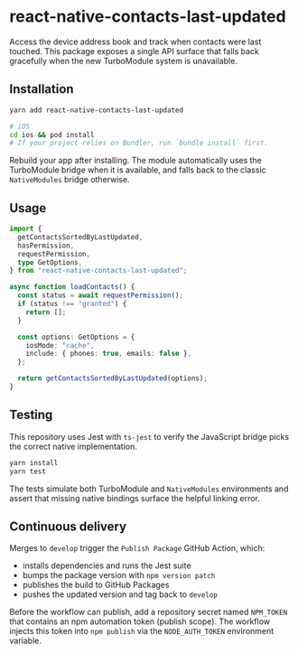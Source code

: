 # react-native-contacts-last-updated

Access the device address book and track when contacts were last touched. This package exposes a single API surface that falls back gracefully when the new TurboModule system is unavailable.

## Installation

```sh
yarn add react-native-contacts-last-updated

# iOS
cd ios && pod install
# If your project relies on Bundler, run `bundle install` first.
```

Rebuild your app after installing. The module automatically uses the TurboModule bridge when it is available, and falls back to the classic `NativeModules` bridge otherwise.

## Usage

```ts
import {
  getContactsSortedByLastUpdated,
  hasPermission,
  requestPermission,
  type GetOptions,
} from "react-native-contacts-last-updated";

async function loadContacts() {
  const status = await requestPermission();
  if (status !== "granted") {
    return [];
  }

  const options: GetOptions = {
    iosMode: "cache",
    include: { phones: true, emails: false },
  };

  return getContactsSortedByLastUpdated(options);
}
```

## Testing

This repository uses Jest with `ts-jest` to verify the JavaScript bridge picks the correct native implementation.

```sh
yarn install
yarn test
```

The tests simulate both TurboModule and `NativeModules` environments and assert that missing native bindings surface the helpful linking error.

## Continuous delivery

Merges to `develop` trigger the `Publish Package` GitHub Action, which:

- installs dependencies and runs the Jest suite
- bumps the package version with `npm version patch`
- publishes the build to GitHub Packages
- pushes the updated version and tag back to `develop`

Before the workflow can publish, add a repository secret named `NPM_TOKEN` that contains an npm automation token (publish scope). The workflow injects this token into `npm publish` via the `NODE_AUTH_TOKEN` environment variable.
